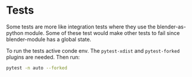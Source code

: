 # Tests
Some tests are more like integration tests where they use the blender-as-python module. Some of these test would make other tests to fail since blender-module has a global state. 

To run the tests active conde env. The `pytest-xdist` and `pytest-forked` plugins are needed. Then run:

```sh
pytest -n auto --forked
```